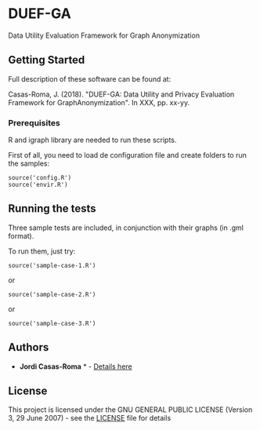# DUEF-GA

Data Utility Evaluation Framework for Graph Anonymization

## Getting Started

Full description of these software can be found at:

Casas-Roma, J. (2018). "DUEF-GA: Data Utility and Privacy Evaluation Framework for GraphAnonymization". In XXX, pp. xx-yy.

### Prerequisites

R and igraph library are needed to run these scripts.

First of all, you need to load de configuration file and create folders to run the samples:

```
source('config.R')
source('envir.R')
```

## Running the tests

Three sample tests are included, in conjunction with their graphs (in .gml format).

To run them, just try:

```
source('sample-case-1.R')
```

or 

```
source('sample-case-2.R')
```

or 

```
source('sample-case-3.R')
```

## Authors

* **Jordi Casas-Roma** * - [Details here](https://jcasasr.wordpress.com/)

## License

This project is licensed under the GNU GENERAL PUBLIC LICENSE (Version 3, 29 June 2007) - see the [LICENSE](LICENSE) file for details
